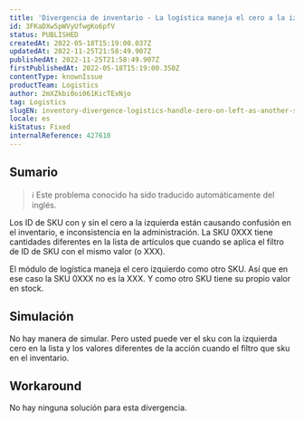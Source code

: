 ```yaml
---
title: 'Divergencia de inventario - La logística maneja el cero a la izquierda como otra SKU'
id: 3FKaDXw5pWVyUfwgKo6pfV
status: PUBLISHED
createdAt: 2022-05-18T15:19:00.037Z
updatedAt: 2022-11-25T21:58:49.907Z
publishedAt: 2022-11-25T21:58:49.907Z
firstPublishedAt: 2022-05-18T15:19:00.350Z
contentType: knownIssue
productTeam: Logistics
author: 2mXZkbi0oi061KicTExNjo
tag: Logistics
slugEN: inventory-divergence-logistics-handle-zero-on-left-as-another-sku
locale: es
kiStatus: Fixed
internalReference: 427610
---
```


## Sumario

>ℹ️ Este problema conocido ha sido traducido automáticamente del inglés.



Los ID de SKU con y sin el cero a la izquierda están causando confusión en el inventario, e inconsistencia en la administración. La SKU 0XXX tiene cantidades diferentes en la lista de artículos que cuando se aplica el filtro de ID de SKU con el mismo valor (o XXX).

El módulo de logística maneja el cero izquierdo como otro SKU. Así que en ese caso la SKU 0XXX no es la XXX. Y como otro SKU tiene su propio valor en stock.




## Simulación


No hay manera de simular.
Pero usted puede ver el sku con la izquierda cero en la lista y los valores diferentes de la acción cuando el filtro que sku en el inventario.



## Workaround


No hay ninguna solución para esta divergencia.


